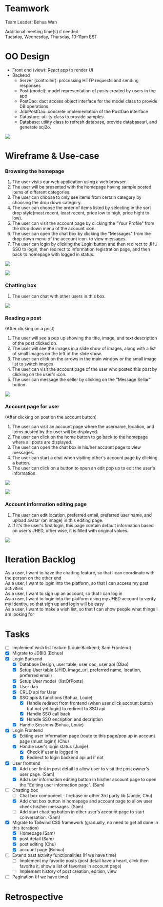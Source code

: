 # Teamwork
Team Leader: Bohua Wan

Additional meeting time(s) if needed:  
Tuesday, Wednesday, Thursday, 10-11pm EST

# OO Design
* Front end (view): React app to render UI
* Backend
  * Server (controller): processing HTTP requests and sending responses
  * Post (model): model representation of posts created by users in the app
  * PostDao: dact access object interface for the model class to provide DB operations
  * JdbiPostDao: concrete implementation of the PostDao interface 
  * Datastore: utility class to provide samples.
  * Database: utility class to refresh database, provide databaseurl, and generate sql2o.

![](../assets/UML/UML-iteration3.png)


# Wireframe & Use-case


### Browsing the homepage
1. The user visits our web application using a web browser.
2. The user will be presented with the homepage having sample posted items of different categories.
3. The user can choose to only see items from certain category by choosing the drop down category.
4. The user can choose the order of items listed by selecting in the sort drop style(most recent, least recent, price low to high, price hight to low).
6. The user can visit the account page by clicking the "Your Profile" from the drop down menu of the account icon.
7. The user can open the chat box by clicking the "Messages" from the drop down menu of the account icon. to view messages.
8. The user can login by clicking the Login button and then redirect to JHU SSO to login, then redirect to information registration page, and then back to homepage with logged in status.

![](../assets/Wireframe/Wireframe-HomepageLoggedIn-iteration3.png)

![](../assets/Wireframe/Wireframe-HomePageNotLoggedIn-iteration3.png)

### Chatting box
1. The user can chat with other users in this box.

![](../assets/Wireframe/Wireframe-message-iteration3.png)

### Reading a post
(After clicking on a post)
1. The user will see a pop up showing the title, image, and text description of the post clicked on.
2. The user will see the images in a slide show of images, along with a list of small images on the left of the slide show.
3. The user can click on the arrows in the main window or the small image list to switch images
4. The user can visit the account page of the user who posted this post by clicking on the user's icon.
5. The user can message the seller by clicking on the "Message Sellar" button.

![](../assets/Wireframe/Wireframe-PostDetail-iteration3.png)

### Account page for user
(After clicking on post on the account button)
1. The user can visit an account page where the username, location, and items posted by the user will be displayed.
2. The user can click on the home button to go back to the homepage where all posts are displayed.
3. The user can open the chat box in his/her account page to view messages.
4. The user can start a chat when visiting other's account page by clicking a button.
5. The user can click on a button to open an edit pop up to edit the user's information.

![](../assets/Wireframe/Wireframe-MyProfile-iteration3.png)

![](../assets/Wireframe/Wireframe-OtherUserProfile-iteration3.png)

### Account information editing page

1. The user can edit location, preferred email,  preferred user name, and upload avatar (an image) in this editing page.  
2. If it's the user's first login, this page contain default information based on user's JHED, other wise, it is filled with original values.  

![](../assets/Wireframe/Wireframe-editUser-iteration3.png)

# Iteration Backlog

As a user, I want to have the chatting feature, so that I can coordinate with the person on the other end  
As a user, I want to login into the platform, so that I can access my past activities  
As a user, I want to sign up an account, so that I can log in  
As a user, I want to login into the platform using my JHED account to verify my identity, so that sign up and login will be easy  
As a user, I want to make a wish list, so that I can show people what things I am looking for

# Tasks
- [ ] Implement wish list feature (Louie:Backend; Sam:Frontend)
- [X] Migrate to JDBI3 (Bohua)
- [x] Login Backend
  - [X]  Database Design, user table, user dao, user api (Qiao)
    - [X]   Setup User table (JHID, image_url, preferred name, location, preferred email)
    - [X]   Setup User model（listOfPosts）
    - [X]   User dao
    - [X]   CRUD api for User
  - [x] SSO apis & functions (Bohua, Louie)
    - [x] Handle redirect from frontend (when user click account button but not yet login) to redirect to SSO api
    - [x] Handle SSO call back
    - [x] Handle SSO encription and decription
  - [x] Handle Sessions (Bohua, Louie)
- [x] Login Frontend
  - [x] Editing user information page (route to this page/pop up in account page (must login)) (Chu)
  - [x] Handle user's login status (Junjie)
    - [x] Check if user is logged in
    - [x] Redirect to login backend api url if not
- [X] User frontend
  - [X] Add user link in post detail to allow user to visit the post owner's user page. (Sam)
  - [X] Add user information editing button in his/her account page to open the "Editing user information page". (Sam)
- [ ] Chatting box
  - [ ] Chat box component - firebase or other 3rd party lib (Junjie, Chu)
  - [x] Add chat box button in homepage and account page to allow user check his/her messages. (Sam)
  - [ ] Add start chatting button in other user's account page to start conversation. (Sam)
- [X] Migrate to Tailwind CSS framework (gradually, no need to get all done in this iteration)
  - [X] Homepage (Sam)
  - [X] post detail (Sam)
  - [x] post editing (Chu)
  - [X] account page (Bohua)
- [ ] Extend past activity functionalities (If we have time)
  - [ ] Implement my favorite posts (post detail have a heart, click then favorite it, show a list of favorites in account page)
  - [ ] Implement history of post creation, edition, view
- [ ] Pagination (If we have time)

# Retrospective
